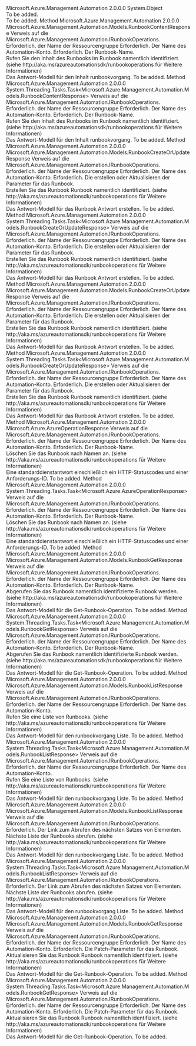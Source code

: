 <Type Name="RunbookOperationsExtensions" FullName="Microsoft.Azure.Management.Automation.RunbookOperationsExtensions">
  <TypeSignature Language="C#" Value="public static class RunbookOperationsExtensions" />
  <TypeSignature Language="ILAsm" Value=".class public auto ansi abstract sealed beforefieldinit RunbookOperationsExtensions extends System.Object" />
  <TypeSignature Language="DocId" Value="T:Microsoft.Azure.Management.Automation.RunbookOperationsExtensions" />
  <TypeSignature Language="VB.NET" Value="Public Module RunbookOperationsExtensions" />
  <TypeSignature Language="F#" Value="type RunbookOperationsExtensions = class" />
  <AssemblyInfo>
    <AssemblyName>Microsoft.Azure.Management.Automation</AssemblyName>
    <AssemblyVersion>2.0.0.0</AssemblyVersion>
  </AssemblyInfo>
  <Base>
    <BaseTypeName>System.Object</BaseTypeName>
  </Base>
  <Interfaces />
  <Docs>
    <summary>To be added.</summary>
    <remarks>To be added.</remarks>
  </Docs>
  <Members>
    <Member MemberName="Content">
      <MemberSignature Language="C#" Value="public static Microsoft.Azure.Management.Automation.Models.RunbookContentResponse Content (this Microsoft.Azure.Management.Automation.IRunbookOperations operations, string resourceGroupName, string automationAccount, string runbookName);" />
      <MemberSignature Language="ILAsm" Value=".method public static hidebysig class Microsoft.Azure.Management.Automation.Models.RunbookContentResponse Content(class Microsoft.Azure.Management.Automation.IRunbookOperations operations, string resourceGroupName, string automationAccount, string runbookName) cil managed" />
      <MemberSignature Language="DocId" Value="M:Microsoft.Azure.Management.Automation.RunbookOperationsExtensions.Content(Microsoft.Azure.Management.Automation.IRunbookOperations,System.String,System.String,System.String)" />
      <MemberSignature Language="VB.NET" Value="&lt;Extension()&gt;&#xA;Public Function Content (operations As IRunbookOperations, resourceGroupName As String, automationAccount As String, runbookName As String) As RunbookContentResponse" />
      <MemberSignature Language="F#" Value="static member Content : Microsoft.Azure.Management.Automation.IRunbookOperations * string * string * string -&gt; Microsoft.Azure.Management.Automation.Models.RunbookContentResponse" Usage="Microsoft.Azure.Management.Automation.RunbookOperationsExtensions.Content (operations, resourceGroupName, automationAccount, runbookName)" />
      <MemberType>Method</MemberType>
      <AssemblyInfo>
        <AssemblyName>Microsoft.Azure.Management.Automation</AssemblyName>
        <AssemblyVersion>2.0.0.0</AssemblyVersion>
      </AssemblyInfo>
      <ReturnValue>
        <ReturnType>Microsoft.Azure.Management.Automation.Models.RunbookContentResponse</ReturnType>
      </ReturnValue>
      <Parameters>
        <Parameter Name="operations" Type="Microsoft.Azure.Management.Automation.IRunbookOperations" RefType="this" />
        <Parameter Name="resourceGroupName" Type="System.String" />
        <Parameter Name="automationAccount" Type="System.String" />
        <Parameter Name="runbookName" Type="System.String" />
      </Parameters>
      <Docs>
        <param name="operations">
            Verweis auf die Microsoft.Azure.Management.Automation.IRunbookOperations.
            </param>
        <param name="resourceGroupName">
            Erforderlich. der Name der Ressourcengruppe
            </param>
        <param name="automationAccount">
            Erforderlich. Der Name des Automation-Konto.
            </param>
        <param name="runbookName">
            Erforderlich. Der Runbook-Name.
            </param>
        <summary>
            Rufen Sie den Inhalt des Runbooks im Runbook namentlich identifiziert.  (siehe http://aka.ms/azureautomationsdk/runbookoperations für Weitere Informationen)
            </summary>
        <returns>
            Das Antwort-Modell für den Inhalt runbookvorgang.
            </returns>
        <remarks>To be added.</remarks>
      </Docs>
    </Member>
    <Member MemberName="ContentAsync">
      <MemberSignature Language="C#" Value="public static System.Threading.Tasks.Task&lt;Microsoft.Azure.Management.Automation.Models.RunbookContentResponse&gt; ContentAsync (this Microsoft.Azure.Management.Automation.IRunbookOperations operations, string resourceGroupName, string automationAccount, string runbookName);" />
      <MemberSignature Language="ILAsm" Value=".method public static hidebysig class System.Threading.Tasks.Task`1&lt;class Microsoft.Azure.Management.Automation.Models.RunbookContentResponse&gt; ContentAsync(class Microsoft.Azure.Management.Automation.IRunbookOperations operations, string resourceGroupName, string automationAccount, string runbookName) cil managed" />
      <MemberSignature Language="DocId" Value="M:Microsoft.Azure.Management.Automation.RunbookOperationsExtensions.ContentAsync(Microsoft.Azure.Management.Automation.IRunbookOperations,System.String,System.String,System.String)" />
      <MemberSignature Language="VB.NET" Value="&lt;Extension()&gt;&#xA;Public Function ContentAsync (operations As IRunbookOperations, resourceGroupName As String, automationAccount As String, runbookName As String) As Task(Of RunbookContentResponse)" />
      <MemberSignature Language="F#" Value="static member ContentAsync : Microsoft.Azure.Management.Automation.IRunbookOperations * string * string * string -&gt; System.Threading.Tasks.Task&lt;Microsoft.Azure.Management.Automation.Models.RunbookContentResponse&gt;" Usage="Microsoft.Azure.Management.Automation.RunbookOperationsExtensions.ContentAsync (operations, resourceGroupName, automationAccount, runbookName)" />
      <MemberType>Method</MemberType>
      <AssemblyInfo>
        <AssemblyName>Microsoft.Azure.Management.Automation</AssemblyName>
        <AssemblyVersion>2.0.0.0</AssemblyVersion>
      </AssemblyInfo>
      <ReturnValue>
        <ReturnType>System.Threading.Tasks.Task&lt;Microsoft.Azure.Management.Automation.Models.RunbookContentResponse&gt;</ReturnType>
      </ReturnValue>
      <Parameters>
        <Parameter Name="operations" Type="Microsoft.Azure.Management.Automation.IRunbookOperations" RefType="this" />
        <Parameter Name="resourceGroupName" Type="System.String" />
        <Parameter Name="automationAccount" Type="System.String" />
        <Parameter Name="runbookName" Type="System.String" />
      </Parameters>
      <Docs>
        <param name="operations">
            Verweis auf die Microsoft.Azure.Management.Automation.IRunbookOperations.
            </param>
        <param name="resourceGroupName">
            Erforderlich. der Name der Ressourcengruppe
            </param>
        <param name="automationAccount">
            Erforderlich. Der Name des Automation-Konto.
            </param>
        <param name="runbookName">
            Erforderlich. Der Runbook-Name.
            </param>
        <summary>
            Rufen Sie den Inhalt des Runbooks im Runbook namentlich identifiziert.  (siehe http://aka.ms/azureautomationsdk/runbookoperations für Weitere Informationen)
            </summary>
        <returns>
            Das Antwort-Modell für den Inhalt runbookvorgang.
            </returns>
        <remarks>To be added.</remarks>
      </Docs>
    </Member>
    <Member MemberName="CreateOrUpdate">
      <MemberSignature Language="C#" Value="public static Microsoft.Azure.Management.Automation.Models.RunbookCreateOrUpdateResponse CreateOrUpdate (this Microsoft.Azure.Management.Automation.IRunbookOperations operations, string resourceGroupName, string automationAccount, Microsoft.Azure.Management.Automation.Models.RunbookCreateOrUpdateParameters parameters);" />
      <MemberSignature Language="ILAsm" Value=".method public static hidebysig class Microsoft.Azure.Management.Automation.Models.RunbookCreateOrUpdateResponse CreateOrUpdate(class Microsoft.Azure.Management.Automation.IRunbookOperations operations, string resourceGroupName, string automationAccount, class Microsoft.Azure.Management.Automation.Models.RunbookCreateOrUpdateParameters parameters) cil managed" />
      <MemberSignature Language="DocId" Value="M:Microsoft.Azure.Management.Automation.RunbookOperationsExtensions.CreateOrUpdate(Microsoft.Azure.Management.Automation.IRunbookOperations,System.String,System.String,Microsoft.Azure.Management.Automation.Models.RunbookCreateOrUpdateParameters)" />
      <MemberSignature Language="VB.NET" Value="&lt;Extension()&gt;&#xA;Public Function CreateOrUpdate (operations As IRunbookOperations, resourceGroupName As String, automationAccount As String, parameters As RunbookCreateOrUpdateParameters) As RunbookCreateOrUpdateResponse" />
      <MemberSignature Language="F#" Value="static member CreateOrUpdate : Microsoft.Azure.Management.Automation.IRunbookOperations * string * string * Microsoft.Azure.Management.Automation.Models.RunbookCreateOrUpdateParameters -&gt; Microsoft.Azure.Management.Automation.Models.RunbookCreateOrUpdateResponse" Usage="Microsoft.Azure.Management.Automation.RunbookOperationsExtensions.CreateOrUpdate (operations, resourceGroupName, automationAccount, parameters)" />
      <MemberType>Method</MemberType>
      <AssemblyInfo>
        <AssemblyName>Microsoft.Azure.Management.Automation</AssemblyName>
        <AssemblyVersion>2.0.0.0</AssemblyVersion>
      </AssemblyInfo>
      <ReturnValue>
        <ReturnType>Microsoft.Azure.Management.Automation.Models.RunbookCreateOrUpdateResponse</ReturnType>
      </ReturnValue>
      <Parameters>
        <Parameter Name="operations" Type="Microsoft.Azure.Management.Automation.IRunbookOperations" RefType="this" />
        <Parameter Name="resourceGroupName" Type="System.String" />
        <Parameter Name="automationAccount" Type="System.String" />
        <Parameter Name="parameters" Type="Microsoft.Azure.Management.Automation.Models.RunbookCreateOrUpdateParameters" />
      </Parameters>
      <Docs>
        <param name="operations">
            Verweis auf die Microsoft.Azure.Management.Automation.IRunbookOperations.
            </param>
        <param name="resourceGroupName">
            Erforderlich. der Name der Ressourcengruppe
            </param>
        <param name="automationAccount">
            Erforderlich. Der Name des Automation-Konto.
            </param>
        <param name="parameters">
            Erforderlich. Die erstellen oder Aktualisieren der Parameter für das Runbook.
            </param>
        <summary>
            Erstellen Sie das Runbook Runbook namentlich identifiziert.  (siehe http://aka.ms/azureautomationsdk/runbookoperations für Weitere Informationen)
            </summary>
        <returns>
            Das Antwort-Modell für das Runbook Antwort erstellen.
            </returns>
        <remarks>To be added.</remarks>
      </Docs>
    </Member>
    <Member MemberName="CreateOrUpdateAsync">
      <MemberSignature Language="C#" Value="public static System.Threading.Tasks.Task&lt;Microsoft.Azure.Management.Automation.Models.RunbookCreateOrUpdateResponse&gt; CreateOrUpdateAsync (this Microsoft.Azure.Management.Automation.IRunbookOperations operations, string resourceGroupName, string automationAccount, Microsoft.Azure.Management.Automation.Models.RunbookCreateOrUpdateParameters parameters);" />
      <MemberSignature Language="ILAsm" Value=".method public static hidebysig class System.Threading.Tasks.Task`1&lt;class Microsoft.Azure.Management.Automation.Models.RunbookCreateOrUpdateResponse&gt; CreateOrUpdateAsync(class Microsoft.Azure.Management.Automation.IRunbookOperations operations, string resourceGroupName, string automationAccount, class Microsoft.Azure.Management.Automation.Models.RunbookCreateOrUpdateParameters parameters) cil managed" />
      <MemberSignature Language="DocId" Value="M:Microsoft.Azure.Management.Automation.RunbookOperationsExtensions.CreateOrUpdateAsync(Microsoft.Azure.Management.Automation.IRunbookOperations,System.String,System.String,Microsoft.Azure.Management.Automation.Models.RunbookCreateOrUpdateParameters)" />
      <MemberSignature Language="VB.NET" Value="&lt;Extension()&gt;&#xA;Public Function CreateOrUpdateAsync (operations As IRunbookOperations, resourceGroupName As String, automationAccount As String, parameters As RunbookCreateOrUpdateParameters) As Task(Of RunbookCreateOrUpdateResponse)" />
      <MemberSignature Language="F#" Value="static member CreateOrUpdateAsync : Microsoft.Azure.Management.Automation.IRunbookOperations * string * string * Microsoft.Azure.Management.Automation.Models.RunbookCreateOrUpdateParameters -&gt; System.Threading.Tasks.Task&lt;Microsoft.Azure.Management.Automation.Models.RunbookCreateOrUpdateResponse&gt;" Usage="Microsoft.Azure.Management.Automation.RunbookOperationsExtensions.CreateOrUpdateAsync (operations, resourceGroupName, automationAccount, parameters)" />
      <MemberType>Method</MemberType>
      <AssemblyInfo>
        <AssemblyName>Microsoft.Azure.Management.Automation</AssemblyName>
        <AssemblyVersion>2.0.0.0</AssemblyVersion>
      </AssemblyInfo>
      <ReturnValue>
        <ReturnType>System.Threading.Tasks.Task&lt;Microsoft.Azure.Management.Automation.Models.RunbookCreateOrUpdateResponse&gt;</ReturnType>
      </ReturnValue>
      <Parameters>
        <Parameter Name="operations" Type="Microsoft.Azure.Management.Automation.IRunbookOperations" RefType="this" />
        <Parameter Name="resourceGroupName" Type="System.String" />
        <Parameter Name="automationAccount" Type="System.String" />
        <Parameter Name="parameters" Type="Microsoft.Azure.Management.Automation.Models.RunbookCreateOrUpdateParameters" />
      </Parameters>
      <Docs>
        <param name="operations">
            Verweis auf die Microsoft.Azure.Management.Automation.IRunbookOperations.
            </param>
        <param name="resourceGroupName">
            Erforderlich. der Name der Ressourcengruppe
            </param>
        <param name="automationAccount">
            Erforderlich. Der Name des Automation-Konto.
            </param>
        <param name="parameters">
            Erforderlich. Die erstellen oder Aktualisieren der Parameter für das Runbook.
            </param>
        <summary>
            Erstellen Sie das Runbook Runbook namentlich identifiziert.  (siehe http://aka.ms/azureautomationsdk/runbookoperations für Weitere Informationen)
            </summary>
        <returns>
            Das Antwort-Modell für das Runbook Antwort erstellen.
            </returns>
        <remarks>To be added.</remarks>
      </Docs>
    </Member>
    <Member MemberName="CreateOrUpdateWithDraft">
      <MemberSignature Language="C#" Value="public static Microsoft.Azure.Management.Automation.Models.RunbookCreateOrUpdateResponse CreateOrUpdateWithDraft (this Microsoft.Azure.Management.Automation.IRunbookOperations operations, string resourceGroupName, string automationAccount, Microsoft.Azure.Management.Automation.Models.RunbookCreateOrUpdateDraftParameters parameters);" />
      <MemberSignature Language="ILAsm" Value=".method public static hidebysig class Microsoft.Azure.Management.Automation.Models.RunbookCreateOrUpdateResponse CreateOrUpdateWithDraft(class Microsoft.Azure.Management.Automation.IRunbookOperations operations, string resourceGroupName, string automationAccount, class Microsoft.Azure.Management.Automation.Models.RunbookCreateOrUpdateDraftParameters parameters) cil managed" />
      <MemberSignature Language="DocId" Value="M:Microsoft.Azure.Management.Automation.RunbookOperationsExtensions.CreateOrUpdateWithDraft(Microsoft.Azure.Management.Automation.IRunbookOperations,System.String,System.String,Microsoft.Azure.Management.Automation.Models.RunbookCreateOrUpdateDraftParameters)" />
      <MemberSignature Language="VB.NET" Value="&lt;Extension()&gt;&#xA;Public Function CreateOrUpdateWithDraft (operations As IRunbookOperations, resourceGroupName As String, automationAccount As String, parameters As RunbookCreateOrUpdateDraftParameters) As RunbookCreateOrUpdateResponse" />
      <MemberSignature Language="F#" Value="static member CreateOrUpdateWithDraft : Microsoft.Azure.Management.Automation.IRunbookOperations * string * string * Microsoft.Azure.Management.Automation.Models.RunbookCreateOrUpdateDraftParameters -&gt; Microsoft.Azure.Management.Automation.Models.RunbookCreateOrUpdateResponse" Usage="Microsoft.Azure.Management.Automation.RunbookOperationsExtensions.CreateOrUpdateWithDraft (operations, resourceGroupName, automationAccount, parameters)" />
      <MemberType>Method</MemberType>
      <AssemblyInfo>
        <AssemblyName>Microsoft.Azure.Management.Automation</AssemblyName>
        <AssemblyVersion>2.0.0.0</AssemblyVersion>
      </AssemblyInfo>
      <ReturnValue>
        <ReturnType>Microsoft.Azure.Management.Automation.Models.RunbookCreateOrUpdateResponse</ReturnType>
      </ReturnValue>
      <Parameters>
        <Parameter Name="operations" Type="Microsoft.Azure.Management.Automation.IRunbookOperations" RefType="this" />
        <Parameter Name="resourceGroupName" Type="System.String" />
        <Parameter Name="automationAccount" Type="System.String" />
        <Parameter Name="parameters" Type="Microsoft.Azure.Management.Automation.Models.RunbookCreateOrUpdateDraftParameters" />
      </Parameters>
      <Docs>
        <param name="operations">
            Verweis auf die Microsoft.Azure.Management.Automation.IRunbookOperations.
            </param>
        <param name="resourceGroupName">
            Erforderlich. der Name der Ressourcengruppe
            </param>
        <param name="automationAccount">
            Erforderlich. Der Name des Automation-Konto.
            </param>
        <param name="parameters">
            Erforderlich. Die erstellen oder Aktualisieren der Parameter für das Runbook.
            </param>
        <summary>
            Erstellen Sie das Runbook Runbook namentlich identifiziert.  (siehe http://aka.ms/azureautomationsdk/runbookoperations für Weitere Informationen)
            </summary>
        <returns>
            Das Antwort-Modell für das Runbook Antwort erstellen.
            </returns>
        <remarks>To be added.</remarks>
      </Docs>
    </Member>
    <Member MemberName="CreateOrUpdateWithDraftAsync">
      <MemberSignature Language="C#" Value="public static System.Threading.Tasks.Task&lt;Microsoft.Azure.Management.Automation.Models.RunbookCreateOrUpdateResponse&gt; CreateOrUpdateWithDraftAsync (this Microsoft.Azure.Management.Automation.IRunbookOperations operations, string resourceGroupName, string automationAccount, Microsoft.Azure.Management.Automation.Models.RunbookCreateOrUpdateDraftParameters parameters);" />
      <MemberSignature Language="ILAsm" Value=".method public static hidebysig class System.Threading.Tasks.Task`1&lt;class Microsoft.Azure.Management.Automation.Models.RunbookCreateOrUpdateResponse&gt; CreateOrUpdateWithDraftAsync(class Microsoft.Azure.Management.Automation.IRunbookOperations operations, string resourceGroupName, string automationAccount, class Microsoft.Azure.Management.Automation.Models.RunbookCreateOrUpdateDraftParameters parameters) cil managed" />
      <MemberSignature Language="DocId" Value="M:Microsoft.Azure.Management.Automation.RunbookOperationsExtensions.CreateOrUpdateWithDraftAsync(Microsoft.Azure.Management.Automation.IRunbookOperations,System.String,System.String,Microsoft.Azure.Management.Automation.Models.RunbookCreateOrUpdateDraftParameters)" />
      <MemberSignature Language="VB.NET" Value="&lt;Extension()&gt;&#xA;Public Function CreateOrUpdateWithDraftAsync (operations As IRunbookOperations, resourceGroupName As String, automationAccount As String, parameters As RunbookCreateOrUpdateDraftParameters) As Task(Of RunbookCreateOrUpdateResponse)" />
      <MemberSignature Language="F#" Value="static member CreateOrUpdateWithDraftAsync : Microsoft.Azure.Management.Automation.IRunbookOperations * string * string * Microsoft.Azure.Management.Automation.Models.RunbookCreateOrUpdateDraftParameters -&gt; System.Threading.Tasks.Task&lt;Microsoft.Azure.Management.Automation.Models.RunbookCreateOrUpdateResponse&gt;" Usage="Microsoft.Azure.Management.Automation.RunbookOperationsExtensions.CreateOrUpdateWithDraftAsync (operations, resourceGroupName, automationAccount, parameters)" />
      <MemberType>Method</MemberType>
      <AssemblyInfo>
        <AssemblyName>Microsoft.Azure.Management.Automation</AssemblyName>
        <AssemblyVersion>2.0.0.0</AssemblyVersion>
      </AssemblyInfo>
      <ReturnValue>
        <ReturnType>System.Threading.Tasks.Task&lt;Microsoft.Azure.Management.Automation.Models.RunbookCreateOrUpdateResponse&gt;</ReturnType>
      </ReturnValue>
      <Parameters>
        <Parameter Name="operations" Type="Microsoft.Azure.Management.Automation.IRunbookOperations" RefType="this" />
        <Parameter Name="resourceGroupName" Type="System.String" />
        <Parameter Name="automationAccount" Type="System.String" />
        <Parameter Name="parameters" Type="Microsoft.Azure.Management.Automation.Models.RunbookCreateOrUpdateDraftParameters" />
      </Parameters>
      <Docs>
        <param name="operations">
            Verweis auf die Microsoft.Azure.Management.Automation.IRunbookOperations.
            </param>
        <param name="resourceGroupName">
            Erforderlich. der Name der Ressourcengruppe
            </param>
        <param name="automationAccount">
            Erforderlich. Der Name des Automation-Konto.
            </param>
        <param name="parameters">
            Erforderlich. Die erstellen oder Aktualisieren der Parameter für das Runbook.
            </param>
        <summary>
            Erstellen Sie das Runbook Runbook namentlich identifiziert.  (siehe http://aka.ms/azureautomationsdk/runbookoperations für Weitere Informationen)
            </summary>
        <returns>
            Das Antwort-Modell für das Runbook Antwort erstellen.
            </returns>
        <remarks>To be added.</remarks>
      </Docs>
    </Member>
    <Member MemberName="Delete">
      <MemberSignature Language="C#" Value="public static Microsoft.Azure.AzureOperationResponse Delete (this Microsoft.Azure.Management.Automation.IRunbookOperations operations, string resourceGroupName, string automationAccount, string runbookName);" />
      <MemberSignature Language="ILAsm" Value=".method public static hidebysig class Microsoft.Azure.AzureOperationResponse Delete(class Microsoft.Azure.Management.Automation.IRunbookOperations operations, string resourceGroupName, string automationAccount, string runbookName) cil managed" />
      <MemberSignature Language="DocId" Value="M:Microsoft.Azure.Management.Automation.RunbookOperationsExtensions.Delete(Microsoft.Azure.Management.Automation.IRunbookOperations,System.String,System.String,System.String)" />
      <MemberSignature Language="VB.NET" Value="&lt;Extension()&gt;&#xA;Public Function Delete (operations As IRunbookOperations, resourceGroupName As String, automationAccount As String, runbookName As String) As AzureOperationResponse" />
      <MemberSignature Language="F#" Value="static member Delete : Microsoft.Azure.Management.Automation.IRunbookOperations * string * string * string -&gt; Microsoft.Azure.AzureOperationResponse" Usage="Microsoft.Azure.Management.Automation.RunbookOperationsExtensions.Delete (operations, resourceGroupName, automationAccount, runbookName)" />
      <MemberType>Method</MemberType>
      <AssemblyInfo>
        <AssemblyName>Microsoft.Azure.Management.Automation</AssemblyName>
        <AssemblyVersion>2.0.0.0</AssemblyVersion>
      </AssemblyInfo>
      <ReturnValue>
        <ReturnType>Microsoft.Azure.AzureOperationResponse</ReturnType>
      </ReturnValue>
      <Parameters>
        <Parameter Name="operations" Type="Microsoft.Azure.Management.Automation.IRunbookOperations" RefType="this" />
        <Parameter Name="resourceGroupName" Type="System.String" />
        <Parameter Name="automationAccount" Type="System.String" />
        <Parameter Name="runbookName" Type="System.String" />
      </Parameters>
      <Docs>
        <param name="operations">
            Verweis auf die Microsoft.Azure.Management.Automation.IRunbookOperations.
            </param>
        <param name="resourceGroupName">
            Erforderlich. der Name der Ressourcengruppe
            </param>
        <param name="automationAccount">
            Erforderlich. Der Name des Automation-Konto.
            </param>
        <param name="runbookName">
            Erforderlich. Der Runbook-Name.
            </param>
        <summary>
            Löschen Sie das Runbook nach Namen an.  (siehe http://aka.ms/azureautomationsdk/runbookoperations für Weitere Informationen)
            </summary>
        <returns>
            Eine standarddienstantwort einschließlich ein HTTP-Statuscodes und einer Anforderungs-ID.
            </returns>
        <remarks>To be added.</remarks>
      </Docs>
    </Member>
    <Member MemberName="DeleteAsync">
      <MemberSignature Language="C#" Value="public static System.Threading.Tasks.Task&lt;Microsoft.Azure.AzureOperationResponse&gt; DeleteAsync (this Microsoft.Azure.Management.Automation.IRunbookOperations operations, string resourceGroupName, string automationAccount, string runbookName);" />
      <MemberSignature Language="ILAsm" Value=".method public static hidebysig class System.Threading.Tasks.Task`1&lt;class Microsoft.Azure.AzureOperationResponse&gt; DeleteAsync(class Microsoft.Azure.Management.Automation.IRunbookOperations operations, string resourceGroupName, string automationAccount, string runbookName) cil managed" />
      <MemberSignature Language="DocId" Value="M:Microsoft.Azure.Management.Automation.RunbookOperationsExtensions.DeleteAsync(Microsoft.Azure.Management.Automation.IRunbookOperations,System.String,System.String,System.String)" />
      <MemberSignature Language="VB.NET" Value="&lt;Extension()&gt;&#xA;Public Function DeleteAsync (operations As IRunbookOperations, resourceGroupName As String, automationAccount As String, runbookName As String) As Task(Of AzureOperationResponse)" />
      <MemberSignature Language="F#" Value="static member DeleteAsync : Microsoft.Azure.Management.Automation.IRunbookOperations * string * string * string -&gt; System.Threading.Tasks.Task&lt;Microsoft.Azure.AzureOperationResponse&gt;" Usage="Microsoft.Azure.Management.Automation.RunbookOperationsExtensions.DeleteAsync (operations, resourceGroupName, automationAccount, runbookName)" />
      <MemberType>Method</MemberType>
      <AssemblyInfo>
        <AssemblyName>Microsoft.Azure.Management.Automation</AssemblyName>
        <AssemblyVersion>2.0.0.0</AssemblyVersion>
      </AssemblyInfo>
      <ReturnValue>
        <ReturnType>System.Threading.Tasks.Task&lt;Microsoft.Azure.AzureOperationResponse&gt;</ReturnType>
      </ReturnValue>
      <Parameters>
        <Parameter Name="operations" Type="Microsoft.Azure.Management.Automation.IRunbookOperations" RefType="this" />
        <Parameter Name="resourceGroupName" Type="System.String" />
        <Parameter Name="automationAccount" Type="System.String" />
        <Parameter Name="runbookName" Type="System.String" />
      </Parameters>
      <Docs>
        <param name="operations">
            Verweis auf die Microsoft.Azure.Management.Automation.IRunbookOperations.
            </param>
        <param name="resourceGroupName">
            Erforderlich. der Name der Ressourcengruppe
            </param>
        <param name="automationAccount">
            Erforderlich. Der Name des Automation-Konto.
            </param>
        <param name="runbookName">
            Erforderlich. Der Runbook-Name.
            </param>
        <summary>
            Löschen Sie das Runbook nach Namen an.  (siehe http://aka.ms/azureautomationsdk/runbookoperations für Weitere Informationen)
            </summary>
        <returns>
            Eine standarddienstantwort einschließlich ein HTTP-Statuscodes und einer Anforderungs-ID.
            </returns>
        <remarks>To be added.</remarks>
      </Docs>
    </Member>
    <Member MemberName="Get">
      <MemberSignature Language="C#" Value="public static Microsoft.Azure.Management.Automation.Models.RunbookGetResponse Get (this Microsoft.Azure.Management.Automation.IRunbookOperations operations, string resourceGroupName, string automationAccount, string runbookName);" />
      <MemberSignature Language="ILAsm" Value=".method public static hidebysig class Microsoft.Azure.Management.Automation.Models.RunbookGetResponse Get(class Microsoft.Azure.Management.Automation.IRunbookOperations operations, string resourceGroupName, string automationAccount, string runbookName) cil managed" />
      <MemberSignature Language="DocId" Value="M:Microsoft.Azure.Management.Automation.RunbookOperationsExtensions.Get(Microsoft.Azure.Management.Automation.IRunbookOperations,System.String,System.String,System.String)" />
      <MemberSignature Language="VB.NET" Value="&lt;Extension()&gt;&#xA;Public Function Get (operations As IRunbookOperations, resourceGroupName As String, automationAccount As String, runbookName As String) As RunbookGetResponse" />
      <MemberSignature Language="F#" Value="static member Get : Microsoft.Azure.Management.Automation.IRunbookOperations * string * string * string -&gt; Microsoft.Azure.Management.Automation.Models.RunbookGetResponse" Usage="Microsoft.Azure.Management.Automation.RunbookOperationsExtensions.Get (operations, resourceGroupName, automationAccount, runbookName)" />
      <MemberType>Method</MemberType>
      <AssemblyInfo>
        <AssemblyName>Microsoft.Azure.Management.Automation</AssemblyName>
        <AssemblyVersion>2.0.0.0</AssemblyVersion>
      </AssemblyInfo>
      <ReturnValue>
        <ReturnType>Microsoft.Azure.Management.Automation.Models.RunbookGetResponse</ReturnType>
      </ReturnValue>
      <Parameters>
        <Parameter Name="operations" Type="Microsoft.Azure.Management.Automation.IRunbookOperations" RefType="this" />
        <Parameter Name="resourceGroupName" Type="System.String" />
        <Parameter Name="automationAccount" Type="System.String" />
        <Parameter Name="runbookName" Type="System.String" />
      </Parameters>
      <Docs>
        <param name="operations">
            Verweis auf die Microsoft.Azure.Management.Automation.IRunbookOperations.
            </param>
        <param name="resourceGroupName">
            Erforderlich. der Name der Ressourcengruppe
            </param>
        <param name="automationAccount">
            Erforderlich. Der Name des Automation-Konto.
            </param>
        <param name="runbookName">
            Erforderlich. Der Runbook-Name.
            </param>
        <summary>
            Abgerufen Sie das Runbook namentlich identifizierte Runbook werden.  (siehe http://aka.ms/azureautomationsdk/runbookoperations für Weitere Informationen)
            </summary>
        <returns>
            Das Antwort-Modell für die Get-Runbook-Operation.
            </returns>
        <remarks>To be added.</remarks>
      </Docs>
    </Member>
    <Member MemberName="GetAsync">
      <MemberSignature Language="C#" Value="public static System.Threading.Tasks.Task&lt;Microsoft.Azure.Management.Automation.Models.RunbookGetResponse&gt; GetAsync (this Microsoft.Azure.Management.Automation.IRunbookOperations operations, string resourceGroupName, string automationAccount, string runbookName);" />
      <MemberSignature Language="ILAsm" Value=".method public static hidebysig class System.Threading.Tasks.Task`1&lt;class Microsoft.Azure.Management.Automation.Models.RunbookGetResponse&gt; GetAsync(class Microsoft.Azure.Management.Automation.IRunbookOperations operations, string resourceGroupName, string automationAccount, string runbookName) cil managed" />
      <MemberSignature Language="DocId" Value="M:Microsoft.Azure.Management.Automation.RunbookOperationsExtensions.GetAsync(Microsoft.Azure.Management.Automation.IRunbookOperations,System.String,System.String,System.String)" />
      <MemberSignature Language="VB.NET" Value="&lt;Extension()&gt;&#xA;Public Function GetAsync (operations As IRunbookOperations, resourceGroupName As String, automationAccount As String, runbookName As String) As Task(Of RunbookGetResponse)" />
      <MemberSignature Language="F#" Value="static member GetAsync : Microsoft.Azure.Management.Automation.IRunbookOperations * string * string * string -&gt; System.Threading.Tasks.Task&lt;Microsoft.Azure.Management.Automation.Models.RunbookGetResponse&gt;" Usage="Microsoft.Azure.Management.Automation.RunbookOperationsExtensions.GetAsync (operations, resourceGroupName, automationAccount, runbookName)" />
      <MemberType>Method</MemberType>
      <AssemblyInfo>
        <AssemblyName>Microsoft.Azure.Management.Automation</AssemblyName>
        <AssemblyVersion>2.0.0.0</AssemblyVersion>
      </AssemblyInfo>
      <ReturnValue>
        <ReturnType>System.Threading.Tasks.Task&lt;Microsoft.Azure.Management.Automation.Models.RunbookGetResponse&gt;</ReturnType>
      </ReturnValue>
      <Parameters>
        <Parameter Name="operations" Type="Microsoft.Azure.Management.Automation.IRunbookOperations" RefType="this" />
        <Parameter Name="resourceGroupName" Type="System.String" />
        <Parameter Name="automationAccount" Type="System.String" />
        <Parameter Name="runbookName" Type="System.String" />
      </Parameters>
      <Docs>
        <param name="operations">
            Verweis auf die Microsoft.Azure.Management.Automation.IRunbookOperations.
            </param>
        <param name="resourceGroupName">
            Erforderlich. der Name der Ressourcengruppe
            </param>
        <param name="automationAccount">
            Erforderlich. Der Name des Automation-Konto.
            </param>
        <param name="runbookName">
            Erforderlich. Der Runbook-Name.
            </param>
        <summary>
            Abgerufen Sie das Runbook namentlich identifizierte Runbook werden.  (siehe http://aka.ms/azureautomationsdk/runbookoperations für Weitere Informationen)
            </summary>
        <returns>
            Das Antwort-Modell für die Get-Runbook-Operation.
            </returns>
        <remarks>To be added.</remarks>
      </Docs>
    </Member>
    <Member MemberName="List">
      <MemberSignature Language="C#" Value="public static Microsoft.Azure.Management.Automation.Models.RunbookListResponse List (this Microsoft.Azure.Management.Automation.IRunbookOperations operations, string resourceGroupName, string automationAccount);" />
      <MemberSignature Language="ILAsm" Value=".method public static hidebysig class Microsoft.Azure.Management.Automation.Models.RunbookListResponse List(class Microsoft.Azure.Management.Automation.IRunbookOperations operations, string resourceGroupName, string automationAccount) cil managed" />
      <MemberSignature Language="DocId" Value="M:Microsoft.Azure.Management.Automation.RunbookOperationsExtensions.List(Microsoft.Azure.Management.Automation.IRunbookOperations,System.String,System.String)" />
      <MemberSignature Language="VB.NET" Value="&lt;Extension()&gt;&#xA;Public Function List (operations As IRunbookOperations, resourceGroupName As String, automationAccount As String) As RunbookListResponse" />
      <MemberSignature Language="F#" Value="static member List : Microsoft.Azure.Management.Automation.IRunbookOperations * string * string -&gt; Microsoft.Azure.Management.Automation.Models.RunbookListResponse" Usage="Microsoft.Azure.Management.Automation.RunbookOperationsExtensions.List (operations, resourceGroupName, automationAccount)" />
      <MemberType>Method</MemberType>
      <AssemblyInfo>
        <AssemblyName>Microsoft.Azure.Management.Automation</AssemblyName>
        <AssemblyVersion>2.0.0.0</AssemblyVersion>
      </AssemblyInfo>
      <ReturnValue>
        <ReturnType>Microsoft.Azure.Management.Automation.Models.RunbookListResponse</ReturnType>
      </ReturnValue>
      <Parameters>
        <Parameter Name="operations" Type="Microsoft.Azure.Management.Automation.IRunbookOperations" RefType="this" />
        <Parameter Name="resourceGroupName" Type="System.String" />
        <Parameter Name="automationAccount" Type="System.String" />
      </Parameters>
      <Docs>
        <param name="operations">
            Verweis auf die Microsoft.Azure.Management.Automation.IRunbookOperations.
            </param>
        <param name="resourceGroupName">
            Erforderlich. der Name der Ressourcengruppe
            </param>
        <param name="automationAccount">
            Erforderlich. Der Name des Automation-Konto.
            </param>
        <summary>
            Rufen Sie eine Liste von Runbooks.  (siehe http://aka.ms/azureautomationsdk/runbookoperations für Weitere Informationen)
            </summary>
        <returns>
            Das Antwort-Modell für den runbookvorgang Liste.
            </returns>
        <remarks>To be added.</remarks>
      </Docs>
    </Member>
    <Member MemberName="ListAsync">
      <MemberSignature Language="C#" Value="public static System.Threading.Tasks.Task&lt;Microsoft.Azure.Management.Automation.Models.RunbookListResponse&gt; ListAsync (this Microsoft.Azure.Management.Automation.IRunbookOperations operations, string resourceGroupName, string automationAccount);" />
      <MemberSignature Language="ILAsm" Value=".method public static hidebysig class System.Threading.Tasks.Task`1&lt;class Microsoft.Azure.Management.Automation.Models.RunbookListResponse&gt; ListAsync(class Microsoft.Azure.Management.Automation.IRunbookOperations operations, string resourceGroupName, string automationAccount) cil managed" />
      <MemberSignature Language="DocId" Value="M:Microsoft.Azure.Management.Automation.RunbookOperationsExtensions.ListAsync(Microsoft.Azure.Management.Automation.IRunbookOperations,System.String,System.String)" />
      <MemberSignature Language="VB.NET" Value="&lt;Extension()&gt;&#xA;Public Function ListAsync (operations As IRunbookOperations, resourceGroupName As String, automationAccount As String) As Task(Of RunbookListResponse)" />
      <MemberSignature Language="F#" Value="static member ListAsync : Microsoft.Azure.Management.Automation.IRunbookOperations * string * string -&gt; System.Threading.Tasks.Task&lt;Microsoft.Azure.Management.Automation.Models.RunbookListResponse&gt;" Usage="Microsoft.Azure.Management.Automation.RunbookOperationsExtensions.ListAsync (operations, resourceGroupName, automationAccount)" />
      <MemberType>Method</MemberType>
      <AssemblyInfo>
        <AssemblyName>Microsoft.Azure.Management.Automation</AssemblyName>
        <AssemblyVersion>2.0.0.0</AssemblyVersion>
      </AssemblyInfo>
      <ReturnValue>
        <ReturnType>System.Threading.Tasks.Task&lt;Microsoft.Azure.Management.Automation.Models.RunbookListResponse&gt;</ReturnType>
      </ReturnValue>
      <Parameters>
        <Parameter Name="operations" Type="Microsoft.Azure.Management.Automation.IRunbookOperations" RefType="this" />
        <Parameter Name="resourceGroupName" Type="System.String" />
        <Parameter Name="automationAccount" Type="System.String" />
      </Parameters>
      <Docs>
        <param name="operations">
            Verweis auf die Microsoft.Azure.Management.Automation.IRunbookOperations.
            </param>
        <param name="resourceGroupName">
            Erforderlich. der Name der Ressourcengruppe
            </param>
        <param name="automationAccount">
            Erforderlich. Der Name des Automation-Konto.
            </param>
        <summary>
            Rufen Sie eine Liste von Runbooks.  (siehe http://aka.ms/azureautomationsdk/runbookoperations für Weitere Informationen)
            </summary>
        <returns>
            Das Antwort-Modell für den runbookvorgang Liste.
            </returns>
        <remarks>To be added.</remarks>
      </Docs>
    </Member>
    <Member MemberName="ListNext">
      <MemberSignature Language="C#" Value="public static Microsoft.Azure.Management.Automation.Models.RunbookListResponse ListNext (this Microsoft.Azure.Management.Automation.IRunbookOperations operations, string nextLink);" />
      <MemberSignature Language="ILAsm" Value=".method public static hidebysig class Microsoft.Azure.Management.Automation.Models.RunbookListResponse ListNext(class Microsoft.Azure.Management.Automation.IRunbookOperations operations, string nextLink) cil managed" />
      <MemberSignature Language="DocId" Value="M:Microsoft.Azure.Management.Automation.RunbookOperationsExtensions.ListNext(Microsoft.Azure.Management.Automation.IRunbookOperations,System.String)" />
      <MemberSignature Language="VB.NET" Value="&lt;Extension()&gt;&#xA;Public Function ListNext (operations As IRunbookOperations, nextLink As String) As RunbookListResponse" />
      <MemberSignature Language="F#" Value="static member ListNext : Microsoft.Azure.Management.Automation.IRunbookOperations * string -&gt; Microsoft.Azure.Management.Automation.Models.RunbookListResponse" Usage="Microsoft.Azure.Management.Automation.RunbookOperationsExtensions.ListNext (operations, nextLink)" />
      <MemberType>Method</MemberType>
      <AssemblyInfo>
        <AssemblyName>Microsoft.Azure.Management.Automation</AssemblyName>
        <AssemblyVersion>2.0.0.0</AssemblyVersion>
      </AssemblyInfo>
      <ReturnValue>
        <ReturnType>Microsoft.Azure.Management.Automation.Models.RunbookListResponse</ReturnType>
      </ReturnValue>
      <Parameters>
        <Parameter Name="operations" Type="Microsoft.Azure.Management.Automation.IRunbookOperations" RefType="this" />
        <Parameter Name="nextLink" Type="System.String" />
      </Parameters>
      <Docs>
        <param name="operations">
            Verweis auf die Microsoft.Azure.Management.Automation.IRunbookOperations.
            </param>
        <param name="nextLink">
            Erforderlich. Der Link zum Abrufen des nächsten Satzes von Elementen.
            </param>
        <summary>
            Nächste Liste der Runbooks abrufen.  (siehe http://aka.ms/azureautomationsdk/runbookoperations für Weitere Informationen)
            </summary>
        <returns>
            Das Antwort-Modell für den runbookvorgang Liste.
            </returns>
        <remarks>To be added.</remarks>
      </Docs>
    </Member>
    <Member MemberName="ListNextAsync">
      <MemberSignature Language="C#" Value="public static System.Threading.Tasks.Task&lt;Microsoft.Azure.Management.Automation.Models.RunbookListResponse&gt; ListNextAsync (this Microsoft.Azure.Management.Automation.IRunbookOperations operations, string nextLink);" />
      <MemberSignature Language="ILAsm" Value=".method public static hidebysig class System.Threading.Tasks.Task`1&lt;class Microsoft.Azure.Management.Automation.Models.RunbookListResponse&gt; ListNextAsync(class Microsoft.Azure.Management.Automation.IRunbookOperations operations, string nextLink) cil managed" />
      <MemberSignature Language="DocId" Value="M:Microsoft.Azure.Management.Automation.RunbookOperationsExtensions.ListNextAsync(Microsoft.Azure.Management.Automation.IRunbookOperations,System.String)" />
      <MemberSignature Language="VB.NET" Value="&lt;Extension()&gt;&#xA;Public Function ListNextAsync (operations As IRunbookOperations, nextLink As String) As Task(Of RunbookListResponse)" />
      <MemberSignature Language="F#" Value="static member ListNextAsync : Microsoft.Azure.Management.Automation.IRunbookOperations * string -&gt; System.Threading.Tasks.Task&lt;Microsoft.Azure.Management.Automation.Models.RunbookListResponse&gt;" Usage="Microsoft.Azure.Management.Automation.RunbookOperationsExtensions.ListNextAsync (operations, nextLink)" />
      <MemberType>Method</MemberType>
      <AssemblyInfo>
        <AssemblyName>Microsoft.Azure.Management.Automation</AssemblyName>
        <AssemblyVersion>2.0.0.0</AssemblyVersion>
      </AssemblyInfo>
      <ReturnValue>
        <ReturnType>System.Threading.Tasks.Task&lt;Microsoft.Azure.Management.Automation.Models.RunbookListResponse&gt;</ReturnType>
      </ReturnValue>
      <Parameters>
        <Parameter Name="operations" Type="Microsoft.Azure.Management.Automation.IRunbookOperations" RefType="this" />
        <Parameter Name="nextLink" Type="System.String" />
      </Parameters>
      <Docs>
        <param name="operations">
            Verweis auf die Microsoft.Azure.Management.Automation.IRunbookOperations.
            </param>
        <param name="nextLink">
            Erforderlich. Der Link zum Abrufen des nächsten Satzes von Elementen.
            </param>
        <summary>
            Nächste Liste der Runbooks abrufen.  (siehe http://aka.ms/azureautomationsdk/runbookoperations für Weitere Informationen)
            </summary>
        <returns>
            Das Antwort-Modell für den runbookvorgang Liste.
            </returns>
        <remarks>To be added.</remarks>
      </Docs>
    </Member>
    <Member MemberName="Patch">
      <MemberSignature Language="C#" Value="public static Microsoft.Azure.Management.Automation.Models.RunbookGetResponse Patch (this Microsoft.Azure.Management.Automation.IRunbookOperations operations, string resourceGroupName, string automationAccount, Microsoft.Azure.Management.Automation.Models.RunbookPatchParameters parameters);" />
      <MemberSignature Language="ILAsm" Value=".method public static hidebysig class Microsoft.Azure.Management.Automation.Models.RunbookGetResponse Patch(class Microsoft.Azure.Management.Automation.IRunbookOperations operations, string resourceGroupName, string automationAccount, class Microsoft.Azure.Management.Automation.Models.RunbookPatchParameters parameters) cil managed" />
      <MemberSignature Language="DocId" Value="M:Microsoft.Azure.Management.Automation.RunbookOperationsExtensions.Patch(Microsoft.Azure.Management.Automation.IRunbookOperations,System.String,System.String,Microsoft.Azure.Management.Automation.Models.RunbookPatchParameters)" />
      <MemberSignature Language="VB.NET" Value="&lt;Extension()&gt;&#xA;Public Function Patch (operations As IRunbookOperations, resourceGroupName As String, automationAccount As String, parameters As RunbookPatchParameters) As RunbookGetResponse" />
      <MemberSignature Language="F#" Value="static member Patch : Microsoft.Azure.Management.Automation.IRunbookOperations * string * string * Microsoft.Azure.Management.Automation.Models.RunbookPatchParameters -&gt; Microsoft.Azure.Management.Automation.Models.RunbookGetResponse" Usage="Microsoft.Azure.Management.Automation.RunbookOperationsExtensions.Patch (operations, resourceGroupName, automationAccount, parameters)" />
      <MemberType>Method</MemberType>
      <AssemblyInfo>
        <AssemblyName>Microsoft.Azure.Management.Automation</AssemblyName>
        <AssemblyVersion>2.0.0.0</AssemblyVersion>
      </AssemblyInfo>
      <ReturnValue>
        <ReturnType>Microsoft.Azure.Management.Automation.Models.RunbookGetResponse</ReturnType>
      </ReturnValue>
      <Parameters>
        <Parameter Name="operations" Type="Microsoft.Azure.Management.Automation.IRunbookOperations" RefType="this" />
        <Parameter Name="resourceGroupName" Type="System.String" />
        <Parameter Name="automationAccount" Type="System.String" />
        <Parameter Name="parameters" Type="Microsoft.Azure.Management.Automation.Models.RunbookPatchParameters" />
      </Parameters>
      <Docs>
        <param name="operations">
            Verweis auf die Microsoft.Azure.Management.Automation.IRunbookOperations.
            </param>
        <param name="resourceGroupName">
            Erforderlich. der Name der Ressourcengruppe
            </param>
        <param name="automationAccount">
            Erforderlich. Der Name des Automation-Konto.
            </param>
        <param name="parameters">
            Erforderlich. Die Patch-Parameter für das Runbook.
            </param>
        <summary>
            Aktualisieren Sie das Runbook Runbook namentlich identifiziert.  (siehe http://aka.ms/azureautomationsdk/runbookoperations für Weitere Informationen)
            </summary>
        <returns>
            Das Antwort-Modell für die Get-Runbook-Operation.
            </returns>
        <remarks>To be added.</remarks>
      </Docs>
    </Member>
    <Member MemberName="PatchAsync">
      <MemberSignature Language="C#" Value="public static System.Threading.Tasks.Task&lt;Microsoft.Azure.Management.Automation.Models.RunbookGetResponse&gt; PatchAsync (this Microsoft.Azure.Management.Automation.IRunbookOperations operations, string resourceGroupName, string automationAccount, Microsoft.Azure.Management.Automation.Models.RunbookPatchParameters parameters);" />
      <MemberSignature Language="ILAsm" Value=".method public static hidebysig class System.Threading.Tasks.Task`1&lt;class Microsoft.Azure.Management.Automation.Models.RunbookGetResponse&gt; PatchAsync(class Microsoft.Azure.Management.Automation.IRunbookOperations operations, string resourceGroupName, string automationAccount, class Microsoft.Azure.Management.Automation.Models.RunbookPatchParameters parameters) cil managed" />
      <MemberSignature Language="DocId" Value="M:Microsoft.Azure.Management.Automation.RunbookOperationsExtensions.PatchAsync(Microsoft.Azure.Management.Automation.IRunbookOperations,System.String,System.String,Microsoft.Azure.Management.Automation.Models.RunbookPatchParameters)" />
      <MemberSignature Language="VB.NET" Value="&lt;Extension()&gt;&#xA;Public Function PatchAsync (operations As IRunbookOperations, resourceGroupName As String, automationAccount As String, parameters As RunbookPatchParameters) As Task(Of RunbookGetResponse)" />
      <MemberSignature Language="F#" Value="static member PatchAsync : Microsoft.Azure.Management.Automation.IRunbookOperations * string * string * Microsoft.Azure.Management.Automation.Models.RunbookPatchParameters -&gt; System.Threading.Tasks.Task&lt;Microsoft.Azure.Management.Automation.Models.RunbookGetResponse&gt;" Usage="Microsoft.Azure.Management.Automation.RunbookOperationsExtensions.PatchAsync (operations, resourceGroupName, automationAccount, parameters)" />
      <MemberType>Method</MemberType>
      <AssemblyInfo>
        <AssemblyName>Microsoft.Azure.Management.Automation</AssemblyName>
        <AssemblyVersion>2.0.0.0</AssemblyVersion>
      </AssemblyInfo>
      <ReturnValue>
        <ReturnType>System.Threading.Tasks.Task&lt;Microsoft.Azure.Management.Automation.Models.RunbookGetResponse&gt;</ReturnType>
      </ReturnValue>
      <Parameters>
        <Parameter Name="operations" Type="Microsoft.Azure.Management.Automation.IRunbookOperations" RefType="this" />
        <Parameter Name="resourceGroupName" Type="System.String" />
        <Parameter Name="automationAccount" Type="System.String" />
        <Parameter Name="parameters" Type="Microsoft.Azure.Management.Automation.Models.RunbookPatchParameters" />
      </Parameters>
      <Docs>
        <param name="operations">
            Verweis auf die Microsoft.Azure.Management.Automation.IRunbookOperations.
            </param>
        <param name="resourceGroupName">
            Erforderlich. der Name der Ressourcengruppe
            </param>
        <param name="automationAccount">
            Erforderlich. Der Name des Automation-Konto.
            </param>
        <param name="parameters">
            Erforderlich. Die Patch-Parameter für das Runbook.
            </param>
        <summary>
            Aktualisieren Sie das Runbook Runbook namentlich identifiziert.  (siehe http://aka.ms/azureautomationsdk/runbookoperations für Weitere Informationen)
            </summary>
        <returns>
            Das Antwort-Modell für die Get-Runbook-Operation.
            </returns>
        <remarks>To be added.</remarks>
      </Docs>
    </Member>
  </Members>
</Type>